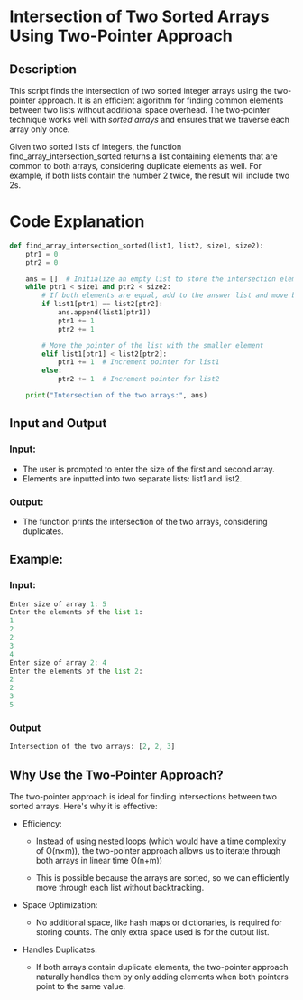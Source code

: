 # Intersection of Two Sorted Arrays Using Two-Pointer Approach


## Description
This script finds the intersection of two sorted integer arrays using the two-pointer approach. It is an efficient algorithm for finding common elements between two lists without additional space overhead. The two-pointer technique works well with *sorted arrays* and ensures that we traverse each array only once.

Given two sorted lists of integers, the function find_array_intersection_sorted returns a list containing elements that are common to both arrays, considering duplicate elements as well. For example, if both lists contain the number 2 twice, the result will include two 2s.


# Code Explanation
```python
def find_array_intersection_sorted(list1, list2, size1, size2):
    ptr1 = 0
    ptr2 = 0

    ans = []  # Initialize an empty list to store the intersection elements
    while ptr1 < size1 and ptr2 < size2:
        # If both elements are equal, add to the answer list and move both pointers
        if list1[ptr1] == list2[ptr2]:
            ans.append(list1[ptr1])
            ptr1 += 1
            ptr2 += 1

        # Move the pointer of the list with the smaller element
        elif list1[ptr1] < list2[ptr2]:
            ptr1 += 1  # Increment pointer for list1
        else:
            ptr2 += 1  # Increment pointer for list2

    print("Intersection of the two arrays:", ans)
```

## Input and Output

### Input:
- The user is prompted to enter the size of the first and second array.
- Elements are inputted into two separate lists: list1 and list2.

### Output:
- The function prints the intersection of the two arrays, considering duplicates.

## Example:
### Input:
```python
Enter size of array 1: 5
Enter the elements of the list 1:
1
2
2
3
4
Enter size of array 2: 4
Enter the elements of the list 2:
2
2
3
5
```

### Output
```python
Intersection of the two arrays: [2, 2, 3]
```


## Why Use the Two-Pointer Approach?

The two-pointer approach is ideal for finding intersections between two sorted arrays. Here's why it is effective:

- Efficiency:
    - Instead of using nested loops (which would have a time complexity of O(n×m)), the two-pointer approach allows us to iterate through both arrays in linear time O(n+m))

    - This is possible because the arrays are sorted, so we can efficiently move through each list without backtracking.

- Space Optimization:
    - No additional space, like hash maps or dictionaries, is required for storing counts. The only extra space used is for the output list.

- Handles Duplicates:
    - If both arrays contain duplicate elements, the two-pointer approach naturally handles them by only adding elements when both pointers point to the same value.


